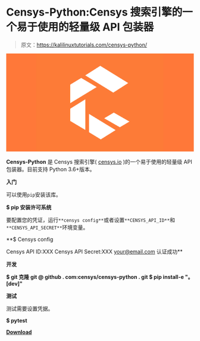# Censys-Python:Censys 搜索引擎的一个易于使用的轻量级 API 包装器

> 原文：<https://kalilinuxtutorials.com/censys-python/>

[![Censys-Python : An Easy-To-Use & Lightweight API Wrapper For The Censys Search Engine](img//d423da375d5878e585483bc619786740.png "Censys-Python : An Easy-To-Use & Lightweight API Wrapper For The Censys Search Engine")](https://1.bp.blogspot.com/-1VslA1054r8/X-pNJUqIfxI/AAAAAAAAIOg/eYEL83d3ZiQMeWekVL2Wt_x1ijucNl88ACLcBGAsYHQ/s728/Censys%25281%2529.png)

**Censys-Python** 是 Censys 搜索引擎( [censys.io](https://censys.io/) )的一个易于使用的轻量级 API 包装器。目前支持 Python 3.6+版本。

**入门**

可以使用`pip`安装该库。

**$ pip 安装许可系统**

要配置您的凭证，运行`**censys config**`或者设置`**CENSYS_API_ID**`和`**CENSYS_API_SECRET**`环境变量。

**$ Censys config

Censys API ID:XXX
Censys API Secret:XXX
your@email.com 认证成功**

**开发**

**$ git 克隆 git @ github . com:censys/censys-python . git
$ pip install-e "。[dev]"**

**测试**

测试需要设置凭据。

**$ pytest**

[**Download**](https://github.com/censys/censys-python)